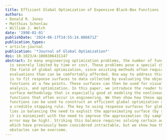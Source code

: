 ```yaml
---
title: Efficient Global Optimization of Expensive Black-Box Functions
authors:
- Donald R. Jones
- Matthias Schonlau
- William J. Welch
date: '1998-01-01'
publishDate: '2024-06-17T14:55:14.886671Z'
publication_types:
- article-journal
publication: '*Journal of Global Optimization*'
doi: 10.1023/A:1008306431147
abstract: In many engineering optimization problems, the number of function evaluations
  is severely limited by time or cost. These problems pose a special challenge to
  the field of global optimization, since existing methods often require more function
  evaluations than can be comfortably afforded. One way to address this challenge
  is to fit response surfaces to data collected by evaluating the objective and constraint
  functions at a few points. These surfaces can then be used for visualization, tradeoff
  analysis, and optimization. In this paper, we introduce the reader to a response
  surface methodology that is especially good at modeling the nonlinear, multimodal
  functions that often occur in engineering. We then show how these approximating
  functions can be used to construct an efficient global optimization algorithm with
  a credible stopping rule. The key to using response surfaces for global optimization
  lies in balancing the need to exploit the approximating surface (by sampling where
  it is minimized) with the need to improve the approximation (by sampling where prediction
  error may be high). Striking this balance requires solving certain auxiliary problems
  which have previously been considered intractable, but we show how these computational
  obstacles can be overcome.
---
```

